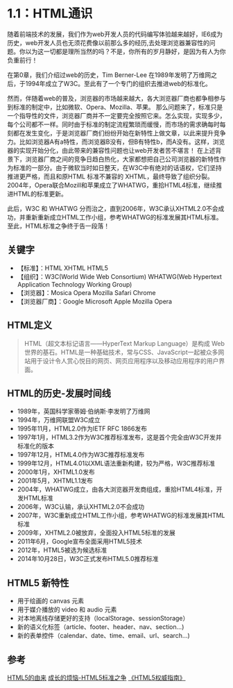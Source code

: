 # 1.1：HTML通识
随着前端技术的发展，我们作为web开发人员的代码编写体验越来越好，IE6成为历史，web开发人员也无须花费像以前那么多的经历,去处理浏览器兼容性的问题。你以为这一切都是理所当然的吗？不是，你所有的岁月静好，是因为有人为你负重前行！

在第0章，我们介绍过web的历史，Tim Berner-Lee 在1989年发明了万维网之后，于1994年成立了W3C。至此有了一个专门的组织去推进web的标准化。

然而，伴随着web的普及，浏览器的市场越来越大，各大浏览器厂商也都争相参与到标准的制定中，比如微软、Opera、Mozilla、苹果。
那么问题来了，标准只是一个指导性的文件，浏览器厂商并不一定要完全按照它来。怎么实现，实现多少，每个公司都不一样。同时由于标准的制定流程繁琐而缓慢，而市场的需求确每时每刻都在发生变化，于是浏览器厂商们纷纷开始在新特性上做文章，以此来提升竞争力。比如浏览器A有a特性，而浏览器B没有，但B有特性b，而A没有。这样，浏览器的实现开始分化，由此带来的兼容性问题也让web开发者苦不堪言！
在上述背景下，浏览器厂商之间的竞争日趋白热化，大家都想把自己公司浏览器的新特性作为标准的一部分。由于微软当时如日整天，在W3C中有绝对的话语权，它们坚持推进更严格，而且和原HTML 标准不兼容的 XHTML，最终导致了组织分裂。2004年，Opera联合Mozill和苹果成立了WHATWG，重拾HTML4标准，继续推进HTML的标准更新。

此后，W3C 和 WHATWG 分而治之，直到2006年，W3C承认XHTML2.0不会成功，并重新重新成立HTML工作小组，参考WHATWG的标准发展其HTML标准。
至此，HTML标准之争终于告一段落！

## 关键字
* 【标准】：HTML XHTML HTML5
* 【组织】：W3C(World Wide Web Consortium) WHATWG(Web Hypertext Application Technology Working Group)
* 【浏览器】：Mosica Opera Mozilla Safari Chrome
* 【浏览器厂商】：Google Microsoft Apple Mozilla Opera

## HTML定义
> HTML（超文本标记语言——HyperText Markup Language）是构成 Web 世界的基石。HTML是一种基础技术，常与CSS、JavaScript一起被众多网站用于设计令人赏心悦目的网页、网页应用程序以及移动应用程序的用户界面。

## HTML的历史-发展时间线
* 1989年，英国科学家蒂姆·伯纳斯·李发明了万维网
* 1994年，万维网联盟W3C成立
* 1995年11月，HTML2.0作为IETF RFC 1866发布
* 1997年1月，HTML3.2作为W3C推荐标准发布，这是首个完全由W3C开发并标准化的版本
* 1997年12月，HTML4.0作为W3C推荐标准发布
* 1999年12月，HTML4.01以XML语法重新构建，较为严格，W3C推荐标准
* 2000年1月，XHTML1.0发布
* 2001年5月，XHTML1.1发布
* 2004年，WHATWG成立，由各大浏览器开发商组成，重拾HTML4标准，开发HTML标准
* 2006年，W3C认输，承认XHTML2.0不会成功
* 2007年，W3C重新成立HTML工作小组，参考WHATWG的标准发展其HTML标准
* 2009年，XHTML2.0被放弃，全面投入HTML5标准的发展
* 2011年6月，Google宣布全面采用HTML5技术
* 2012年，HTML5被选为候选标准
* 2014年10月28日，W3C正式发布HTML5.0推荐标准

## HTML5 新特性
* 用于绘画的 canvas 元素
* 用于媒介播放的 video 和 audio 元素
* 对本地离线存储更好的支持（localStorage、sessionStorage）
* 新的语义化标签（article、footer、header、nav、section...)
* 新的表单控件（calendar、date、time、email、url、search...)

## 参考
[HTML5的由来](https://shawphy.com/2011/01/how-do-html5-birth.html)
[成长的烦恼-HTML5标准之争](https://www.ibm.com/developerworks/community/forums/html/topic?id=aa0da43d-32cc-446d-b05d-3f5ea8ca23cc)
[《HTML5权威指南》](https://book.douban.com/reading/29649218/)

